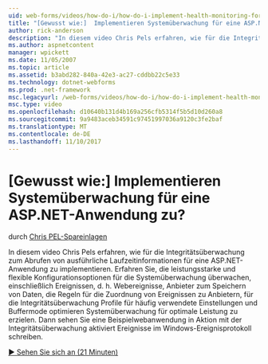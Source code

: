 ```yaml
---
uid: web-forms/videos/how-do-i/how-do-i-implement-health-monitoring-for-an-aspnet-application
title: "[Gewusst wie:]  Implementieren Systemüberwachung für eine ASP.NET-Anwendung zu? | Microsoft-Dokumentation"
author: rick-anderson
description: "In diesem video Chris Pels erfahren, wie für die Integritätsüberwachung zum Abrufen von ausführliche Laufzeitinformationen für eine ASP.NET-Anwendung zu implementieren. Erfahren Sie, die leistungsstarke und..."
ms.author: aspnetcontent
manager: wpickett
ms.date: 11/05/2007
ms.topic: article
ms.assetid: b3abd282-840a-42e3-ac27-cddbb22c5e33
ms.technology: dotnet-webforms
ms.prod: .net-framework
msc.legacyurl: /web-forms/videos/how-do-i/how-do-i-implement-health-monitoring-for-an-aspnet-application
msc.type: video
ms.openlocfilehash: d10640b131d4b169a256cfb5314f5b5d10d260a8
ms.sourcegitcommit: 9a9483aceb34591c97451997036a9120c3fe2baf
ms.translationtype: MT
ms.contentlocale: de-DE
ms.lasthandoff: 11/10/2017
---
```

<a name="how-do-i--implement-health-monitoring-for-an-aspnet-application"></a>[Gewusst wie:]  Implementieren Systemüberwachung für eine ASP.NET-Anwendung zu?
====================
durch [Chris PEL-Spareinlagen](https://twitter.com/chrispels)

In diesem video Chris Pels erfahren, wie für die Integritätsüberwachung zum Abrufen von ausführliche Laufzeitinformationen für eine ASP.NET-Anwendung zu implementieren. Erfahren Sie, die leistungsstarke und flexible Konfigurationsoptionen für die Systemüberwachung überwachen, einschließlich Ereignissen, d. h. Webereignisse, Anbieter zum Speichern von Daten, die Regeln für die Zuordnung von Ereignissen zu Anbietern, für die Integritätsüberwachung Profile für häufig verwendete Einstellungen und Buffermode optimieren Systemüberwachung für optimale Leistung zu erzielen. Dann sehen Sie eine Beispielwebanwendung in Aktion mit der Integritätsüberwachung aktiviert Ereignisse im Windows-Ereignisprotokoll schreiben.

[&#9654; Sehen Sie sich an (21 Minuten)](https://channel9.msdn.com/Blogs/ASP-NET-Site-Videos/how-do-i-implement-health-monitoring-for-an-aspnet-application)
